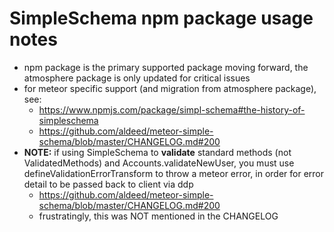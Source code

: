 # SimpleSchema npm package usage notes 

* npm package is the primary supported package moving forward, the atmosphere package is only updated for critical issues
* for meteor specific support (and migration from atmosphere package), see:
    - https://www.npmjs.com/package/simpl-schema#the-history-of-simpleschema
    - https://github.com/aldeed/meteor-simple-schema/blob/master/CHANGELOG.md#200
* __NOTE:__ if using SimpleSchema to __validate__ standard methods (not ValidatedMethods) and Accounts.validateNewUser, you must use defineValidationErrorTransform to throw a meteor error, in order for error detail to be passed back to client via ddp
    - https://github.com/aldeed/meteor-simple-schema/blob/master/CHANGELOG.md#200
    - frustratingly, this was NOT mentioned in the CHANGELOG

